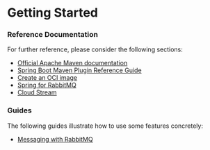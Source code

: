 # Getting Started

### Reference Documentation

For further reference, please consider the following sections:

* [Official Apache Maven documentation](https://maven.apache.org/guides/index.html)
* [Spring Boot Maven Plugin Reference Guide](https://docs.spring.io/spring-boot/docs/2.7.0/maven-plugin/reference/html/)
* [Create an OCI image](https://docs.spring.io/spring-boot/docs/2.7.0/maven-plugin/reference/html/#build-image)
* [Spring for RabbitMQ](https://docs.spring.io/spring-boot/docs/2.7.0/reference/htmlsingle/#messaging.amqp)
* [Cloud Stream](https://docs.spring.io/spring-cloud-stream/docs/current/reference/html/spring-cloud-stream.html#spring-cloud-stream-overview-introducing)

### Guides

The following guides illustrate how to use some features concretely:

* [Messaging with RabbitMQ](https://spring.io/guides/gs/messaging-rabbitmq/)

